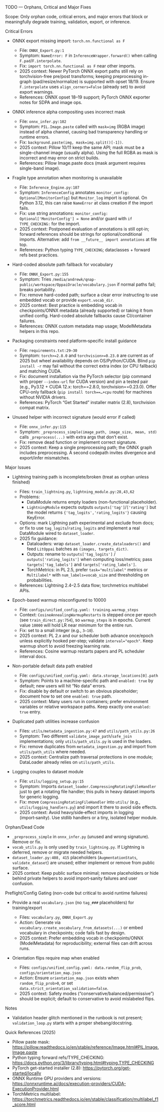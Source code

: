 TODO — Orphans, Critical and Major Fixes

Scope: Only orphan code, critical errors, and major errors that block or meaningfully degrade training, validation, export, or inference.

Critical Errors
- ONNX export missing import: `torch.nn.functional as F`
  - File: `ONNX_Export.py:1`
  - Symptom: `NameError: F` in `InferenceWrapper.forward()` when calling `F.pad`/`F.interpolate`.
  - Fix: `import torch.nn.functional as F` near other imports.
  - 2025 context: Newer PyTorch ONNX export paths still rely on torchvision-free pre/post transforms; keeping preprocessing in-graph (pad/resize/normalize) is supported with opset 18/19. Ensure `F.interpolate` uses `align_corners=False` (already set) to avoid export warnings.
  - References: ONNX opset 18–19 support; PyTorch ONNX exporter notes for SDPA and image ops.

- ONNX inference alpha compositing uses incorrect mask
  - File: `onnx_infer.py:102`
  - Symptom: `PIL.Image.paste` called with `mask=img` (RGBA image) instead of alpha channel, causing bad transparency handling or runtime errors.
  - Fix: `background.paste(img, mask=img.split()[-1])`.
  - 2025 context: Pillow 10/11 keep the same API; mask must be a single-channel image (usually alpha). Using the full RGBA as mask is incorrect and may error on strict builds.
  - References: Pillow Image.paste docs (mask argument requires single-band image).

- Fragile type annotation when monitoring is unavailable
  - File: `Inference_Engine.py:107`
  - Symptom: `InferenceConfig` annotates `monitor_config: Optional[MonitorConfig]` but `Monitor_log` import is optional. On Python 3.12, this can raise `NameError` at class creation if the import fails.
  - Fix: use string annotations: `monitor_config: Optional['MonitorConfig'] = None` and/or guard with `if TYPE_CHECKING:` for the import.
  - 2025 context: Postponed evaluation of annotations is still opt‑in; forward references should be strings for optional/conditional imports. Alternative: add `from __future__ import annotations` at file top.
  - References: Python typing `TYPE_CHECKING`; dataclasses + forward refs best practices.

- Hard-coded absolute path fallback for vocabulary
  - File: `ONNX_Export.py:155`
  - Symptom: Tries `/media/andrewk/qnap-public/workspace/OppaiOracle/vocabulary.json` if normal paths fail; breaks portability.
  - Fix: remove hard-coded path; surface a clear error instructing to use embedded vocab or provide `export.vocab_dir`.
  - 2025 context: Best practice is embedding vocab in checkpoints/ONNX metadata (already supported) or taking it from unified config. Hard-coded absolute fallbacks cause CI/container failures.
  - References: ONNX custom metadata map usage; ModelMetadata helpers in this repo.

- Packaging constraints need platform‑specific install guidance
  - File: `requirements.txt:29–30`
  - Symptom: `torch>=2.8.0` and `torchvision>=0.23.0` are current as of 2025 but wheel availability depends on OS/Python/CUDA. Blind `pip install -r` may fail without the correct extra index (or CPU fallback) and matching CUDA.
  - Fix: document installation via the PyTorch selector (pip command with proper `--index-url` for CUDA version) and pin a tested pair (e.g., Py3.12 + CUDA 12.x: torch==2.8.0, torchvision==0.23.0). Offer CPU-only fallback (`pip install torch==…+cpu` route) for machines without NVIDIA drivers.
  - References: PyTorch “Get Started” installer matrix (2.8), torchvision compat matrix.

- Unused helper with incorrect signature (would error if called)
  - File: `onnx_infer.py:115`
  - Symptom: `_preprocess_simple(image_path, image_size, mean, std)` calls `_preprocess(...)` with extra args that don’t exist.
  - Fix: remove dead function or implement correct signature.
  - 2025 context: Keep a single preprocessing path; the ONNX graph includes preprocessing. A second codepath invites divergence and export/infer mismatches.

Major Issues
- Lightning training path is incomplete/broken (treat as orphan unless finished)
  - Files: `train_lightning.py`, `lightning_module.py:28,43,62`
  - Problems:
    - DataModule returns empty loaders (non-functional placeholder).
    - `LightningModule` expects outputs `outputs['tag']`/`['rating']` but the model returns `{'tag_logits','rating_logits'}` causing KeyError.
  - Options: mark Lightning path experimental and exclude from docs; or fix to use `tag_logits`/`rating_logits` and implement a real DataModule wired to `dataset_loader`.
  - 2025 fix guidance:
    - Dataloaders: wrap `dataset_loader.create_dataloaders()` and feed `LitOppai` batches as `(images, targets_dict)`.
    - Outputs: rename to `outputs['tag_logits']` / `outputs['rating_logits']` when computing loss/metrics; pass `targets['tag_labels']` and `targets['rating_labels']`.
    - TorchMetrics: in PL 2.5, prefer `task="multilabel"` metrics or `Multilabel*` with `num_labels=vocab_size` and thresholding on probabilities.
  - References: Lightning 2.4–2.5 data flow; torchmetrics multilabel APIs.

- Epoch-based warmup misconfigured to 10000
  - File: `configs/unified_config.yaml: training.warmup_steps`
  - Context: `CosineAnnealingWarmupRestarts` is stepped once per epoch (see `train_direct.py:754`), so `warmup_steps` is in epochs. Current value `10000` will hold LR near minimum for the entire run.
  - Fix: set to a small integer (e.g., `3–10`).
  - 2025 context: PL 2.x and our scheduler both advance once/epoch unless explicitly hooked per‑step; validate `interval="epoch"`. Keep warmup short to avoid freezing learning rate.
  - References: Cosine warmup restarts papers and PL scheduler interval docs.

- Non-portable default data path enabled
  - File: `configs/unified_config.yaml: data.storage_locations[0].path`
  - Symptom: Points to a machine-specific path and `enabled: true` by default; new users will hit “No data” errors.
  - Fix: disable by default or switch to an obvious placeholder; document how to set one `enabled: true` path.
  - 2025 context: Many users run in containers; prefer environment variables or relative workspace paths. Keep exactly one `enabled: true` entry.

- Duplicated path utilities increase confusion
  - Files: `utils/metadata_ingestion.py:47` and `utils/path_utils.py:26`
  - Symptom: Two different `validate_image_path`/`safe_join` implementations; only `utils/path_utils.py` is used in the loaders.
  - Fix: remove duplicates from `metadata_ingestion.py` and import from `utils/path_utils` where needed.
  - 2025 context: Centralize path traversal protections in one module; DataLoader already relies on `utils/path_utils`.

- Logging couples to dataset module
  - File: `utils/logging_setup.py:15`
  - Symptom: Imports `dataset_loader.CompressingRotatingFileHandler` just to get a rotating file handler; this pulls in heavy dataset imports for generic logging.
  - Fix: move `CompressingRotatingFileHandler` into `utils/` (e.g., `utils/logging_handlers.py`) and import it there to avoid side effects.
  - 2025 context: Avoid heavy/side‑effect imports in logging (import‑sanity). Use stdlib handlers or a tiny, isolated helper module.

Orphan/Dead Code
- `_preprocess_simple` in `onnx_infer.py` (unused and wrong signature). Remove or fix.
- `vocab_utils.py` is only used by `train_lightning.py`. If Lightning is deferred, remove or migrate needed helpers.
- `dataset_loader.py:408, 415` placeholders (`AugmentationStats`, `validate_dataset`) are unused; either implement or remove from public surface.
 - 2025 context: Keep public surface minimal; remove placeholders or hide behind private helpers to avoid import‑sanity failures and user confusion.

Preflight/Config Gating (non-code but critical to avoid runtime failures)
- Provide a real `vocabulary.json` (no `tag_###` placeholders) for training/export
  - Files: `vocabulary.py`, `ONNX_Export.py`
  - Action: Generate via `vocabulary.create_vocabulary_from_datasets(...)` or embed vocabulary in checkpoints; code fails fast by design.
  - 2025 context: Prefer embedding vocab in checkpoints/ONNX (ModelMetadata) for reproducibility; external files can drift across runs.

- Orientation flips require map when enabled
  - Files: `configs/unified_config.yaml: data.random_flip_prob`, `configs/orientation_map.json`
  - Action: Ensure `orientation_map.json` exists when `random_flip_prob>0`, or set `data.strict_orientation_validation=false`.
  - 2025 context: Safety modes (“conservative/balanced/permissive”) should be explicit; default to conservative to avoid mislabeled flips.

Notes
- Validation header glitch mentioned in the runbook is not present; `validation_loop.py` starts with a proper shebang/docstring.

Quick References (2025)
- Pillow paste mask: https://pillow.readthedocs.io/en/stable/reference/Image.html#PIL.Image.Image.paste
- Python typing forward refs/TYPE_CHECKING: https://docs.python.org/3/library/typing.html#typing.TYPE_CHECKING
- PyTorch get-started installer (2.8): https://pytorch.org/get-started/locally
- ONNX Runtime GPU providers and versions: https://onnxruntime.ai/docs/execution-providers/CUDA-ExecutionProvider.html
- TorchMetrics multilabel: https://torchmetrics.readthedocs.io/en/stable/classification/multilabel_f1_score.html
